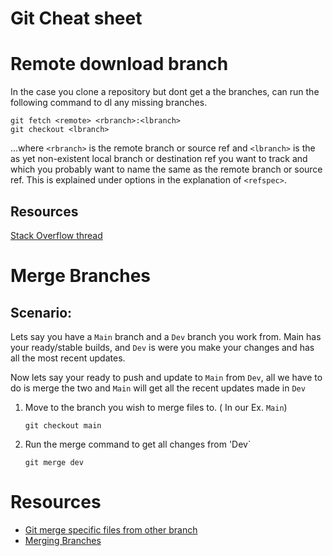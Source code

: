 # Git Cheat sheet


# Remote download branch 

In the case you clone a repository but dont get a the branches, can run the following command to dl any missing branches.

```git
git fetch <remote> <rbranch>:<lbranch>
git checkout <lbranch>
```

...where `<rbranch>` is the remote branch or source ref and `<lbranch>` is the as yet non-existent local branch or destination ref you want to track and which you probably want to name the same as the remote branch or source ref. This is explained under options in the explanation of `<refspec>`.

## Resources
[Stack Overflow thread](https://stackoverflow.com/questions/9537392/git-fetch-remote-branch)

# Merge Branches 

## Scenario:

Lets say you have a `Main` branch and a `Dev` branch you work from. Main has your ready/stable builds, and `Dev` is were you make your changes and has all the most recent updates. 

Now lets say your ready to push and update to `Main` from `Dev`, all we have to do is merge the two and `Main` will get all the recent updates made in `Dev`


1. Move to the branch you wish to merge files to. ( In our Ex. `Main`)
    ```git
    git checkout main
    ```
2. Run the merge command to get all changes from 'Dev`
    ```
    git merge dev
    ```

# Resources 
- [Git merge specific files from other branch](https://jasonrudolph.com/blog/2009/02/25/git-tip-how-to-merge-specific-files-from-another-branch/)
- [Merging Branches](https://git-scm.com/book/en/v2/Git-Branching-Basic-Branching-and-Merging)